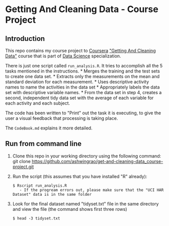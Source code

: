 # Getting And Cleaning Data - Course Project

## Introduction

This repo contains my course project to [Coursera](https://www.coursera.org) ["Getting And Cleaning Data"](https://class.coursera.org/getdata-002) course that is part of [Data Science](https://www.coursera.org/specialization/jhudatascience/1?utm_medium=listingPage) specialization.

There is just one script called `run_analysis.R`. It tries to accomplish all the 5 tasks mentioned in the instructions. 
    * Merges the training and the test sets to create one data set.
    * Extracts only the measurements on the mean and standard deviation for each measurement. 
    * Uses descriptive activity names to name the activities in the data set
    * Appropriately labels the data set with descriptive variable names. 
    * From the data set in step 4, creates a second, independent tidy data set with the average of each variable for each activity and each subject.
    
The code has been written to "Print" out the task it is executing, to give the user a visual feedback that processing is taking place. 


The `CodeBook.md` explains it more detailed.


## Run from command line

1. Clone this repo in your working directory using the following command:
       git clone https://github.com/ashwingrao/get-and-cleaning-data_course-project.git
2. Run the script (this assumes that you have installed "R" already):

       $ Rscript run_analysis.R
          - If the progream errors out, please make sure that the "UCI HAR Dataset" data is in the same folder

3. Look for the final dataset named "tidyset.txt" file in the same directory and view the file (the command shows first three rows)

	   $ head -3 tidyset.txt
	   

